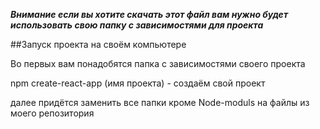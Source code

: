 ***Внимание если вы хотите скачать этот  файл вам нужно будет использовать свою папку с зависимостями для проекта***

##Запуск проекта на своём компьютере

Во первых вам понадобятся папка с зависимостями своего проекта

npm create-react-app (имя проекта) - создаём свой проект

далее придётся заменить все папки кроме Node-moduls на файлы из моего репозитория
